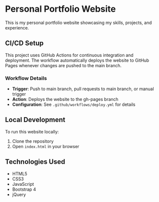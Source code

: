 # Personal Portfolio Website

This is my personal portfolio website showcasing my skills, projects, and experience.

## CI/CD Setup

This project uses GitHub Actions for continuous integration and deployment. The workflow automatically deploys the website to GitHub Pages whenever changes are pushed to the main branch.

### Workflow Details

- **Trigger**: Push to main branch, pull requests to main branch, or manual trigger
- **Action**: Deploys the website to the gh-pages branch
- **Configuration**: See `.github/workflows/deploy.yml` for details

## Local Development

To run this website locally:

1. Clone the repository
2. Open `index.html` in your browser

## Technologies Used

- HTML5
- CSS3
- JavaScript
- Bootstrap 4
- jQuery
